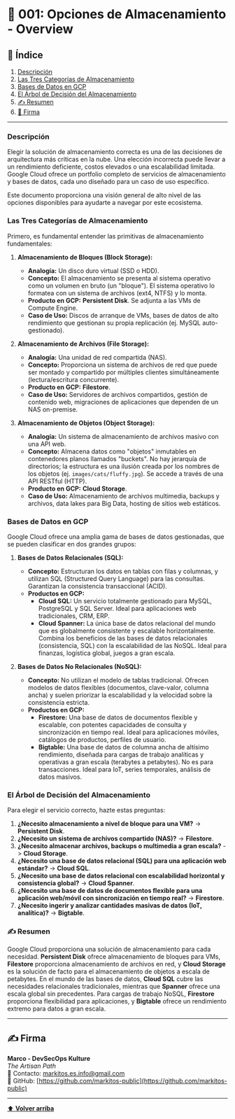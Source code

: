 
# 📜 001: Opciones de Almacenamiento - Overview

## 📝 Índice

1.  [Descripción](#descripción)
2.  [Las Tres Categorías de Almacenamiento](#las-tres-categorías-de-almacenamiento)
3.  [Bases de Datos en GCP](#bases-de-datos-en-gcp)
4.  [El Árbol de Decisión del Almacenamiento](#el-árbol-de-decisión-del-almacenamiento)
5.  [✍️ Resumen](#resumen)
6.  [🔖 Firma](#firma)

---

### Descripción

Elegir la solución de almacenamiento correcta es una de las decisiones de arquitectura más críticas en la nube. Una elección incorrecta puede llevar a un rendimiento deficiente, costos elevados o una escalabilidad limitada. Google Cloud ofrece un portfolio completo de servicios de almacenamiento y bases de datos, cada uno diseñado para un caso de uso específico.

Este documento proporciona una visión general de alto nivel de las opciones disponibles para ayudarte a navegar por este ecosistema.

### Las Tres Categorías de Almacenamiento

Primero, es fundamental entender las primitivas de almacenamiento fundamentales:

1.  **Almacenamiento de Bloques (Block Storage):**
    *   **Analogía:** Un disco duro virtual (SSD o HDD).
    *   **Concepto:** El almacenamiento se presenta al sistema operativo como un volumen en bruto (un "bloque"). El sistema operativo lo formatea con un sistema de archivos (ext4, NTFS) y lo monta.
    *   **Producto en GCP:** **Persistent Disk**. Se adjunta a las VMs de Compute Engine.
    *   **Caso de Uso:** Discos de arranque de VMs, bases de datos de alto rendimiento que gestionan su propia replicación (ej. MySQL auto-gestionado).

2.  **Almacenamiento de Archivos (File Storage):**
    *   **Analogía:** Una unidad de red compartida (NAS).
    *   **Concepto:** Proporciona un sistema de archivos de red que puede ser montado y compartido por múltiples clientes simultáneamente (lectura/escritura concurrente).
    *   **Producto en GCP:** **Filestore**.
    *   **Caso de Uso:** Servidores de archivos compartidos, gestión de contenido web, migraciones de aplicaciones que dependen de un NAS on-premise.

3.  **Almacenamiento de Objetos (Object Storage):**
    *   **Analogía:** Un sistema de almacenamiento de archivos masivo con una API web.
    *   **Concepto:** Almacena datos como "objetos" inmutables en contenedores planos llamados "buckets". No hay jerarquía de directorios; la estructura es una ilusión creada por los nombres de los objetos (ej. `images/cats/fluffy.jpg`). Se accede a través de una API RESTful (HTTP).
    *   **Producto en GCP:** **Cloud Storage**.
    *   **Caso de Uso:** Almacenamiento de archivos multimedia, backups y archivos, data lakes para Big Data, hosting de sitios web estáticos.

### Bases de Datos en GCP

Google Cloud ofrece una amplia gama de bases de datos gestionadas, que se pueden clasificar en dos grandes grupos:

1.  **Bases de Datos Relacionales (SQL):**
    *   **Concepto:** Estructuran los datos en tablas con filas y columnas, y utilizan SQL (Structured Query Language) para las consultas. Garantizan la consistencia transaccional (ACID).
    *   **Productos en GCP:**
        *   **Cloud SQL:** Un servicio totalmente gestionado para MySQL, PostgreSQL y SQL Server. Ideal para aplicaciones web tradicionales, CRM, ERP.
        *   **Cloud Spanner:** La única base de datos relacional del mundo que es globalmente consistente y escalable horizontalmente. Combina los beneficios de las bases de datos relacionales (consistencia, SQL) con la escalabilidad de las NoSQL. Ideal para finanzas, logística global, juegos a gran escala.

2.  **Bases de Datos No Relacionales (NoSQL):**
    *   **Concepto:** No utilizan el modelo de tablas tradicional. Ofrecen modelos de datos flexibles (documentos, clave-valor, columna ancha) y suelen priorizar la escalabilidad y la velocidad sobre la consistencia estricta.
    *   **Productos en GCP:**
        *   **Firestore:** Una base de datos de documentos flexible y escalable, con potentes capacidades de consulta y sincronización en tiempo real. Ideal para aplicaciones móviles, catálogos de productos, perfiles de usuario.
        *   **Bigtable:** Una base de datos de columna ancha de altísimo rendimiento, diseñada para cargas de trabajo analíticas y operativas a gran escala (terabytes a petabytes). No es para transacciones. Ideal para IoT, series temporales, análisis de datos masivos.

### El Árbol de Decisión del Almacenamiento

Para elegir el servicio correcto, hazte estas preguntas:

1.  **¿Necesito almacenamiento a nivel de bloque para una VM?** -> **Persistent Disk**.
2.  **¿Necesito un sistema de archivos compartido (NAS)?** -> **Filestore**.
3.  **¿Necesito almacenar archivos, backups o multimedia a gran escala?** -> **Cloud Storage**.
4.  **¿Necesito una base de datos relacional (SQL) para una aplicación web estándar?** -> **Cloud SQL**.
5.  **¿Necesito una base de datos relacional con escalabilidad horizontal y consistencia global?** -> **Cloud Spanner**.
6.  **¿Necesito una base de datos de documentos flexible para una aplicación web/móvil con sincronización en tiempo real?** -> **Firestore**.
7.  **¿Necesito ingerir y analizar cantidades masivas de datos (IoT, analítica)?** -> **Bigtable**.

### ✍️ Resumen

Google Cloud proporciona una solución de almacenamiento para cada necesidad. **Persistent Disk** ofrece almacenamiento de bloques para VMs, **Filestore** proporciona almacenamiento de archivos en red, y **Cloud Storage** es la solución de facto para el almacenamiento de objetos a escala de petabytes. En el mundo de las bases de datos, **Cloud SQL** cubre las necesidades relacionales tradicionales, mientras que **Spanner** ofrece una escala global sin precedentes. Para cargas de trabajo NoSQL, **Firestore** proporciona flexibilidad para aplicaciones, y **Bigtable** ofrece un rendimiento extremo para datos a gran escala.

---

## ✍️ Firma

**Marco - DevSecOps Kulture**  
*The Artisan Path*  
📧 Contacto: [markitos.es.info@gmail.com](mailto:markitos.es.info@gmail.com)  
🐙 GitHub: [https://github.com/markitos-public](https://github.com/markitos-public)

---

[⬆️ **Volver arriba**](#-001-opciones-de-almacenamiento---overview)
